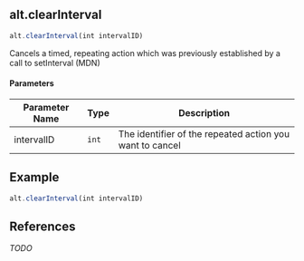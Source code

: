 [//]: # (version=8a9e0171566537d074e7cd0e0a327a949bd1c4d04663cbcc794073e428248efd)

## alt.clearInterval

```js
alt.clearInterval(int intervalID)
```

Cancels a timed, repeating action which was previously established by a call to setInterval (MDN)

#### Parameters
| Parameter Name | Type | Description |
| -------------- | ----------- | ----------- |
| intervalID | `int` | The identifier of the repeated action you want to cancel |

## Example

```js
alt.clearInterval(int intervalID)
```

## References

*TODO*